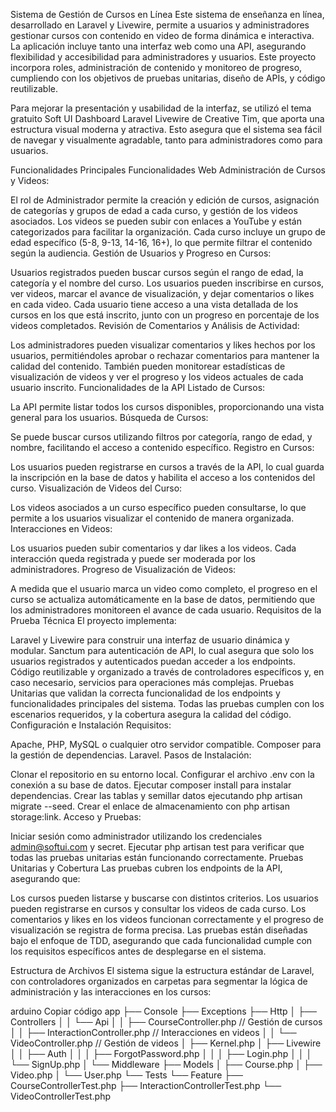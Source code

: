 Sistema de Gestión de Cursos en Línea
Este sistema de enseñanza en línea, desarrollado en Laravel y Livewire, permite a usuarios y administradores gestionar cursos con contenido en video de forma dinámica e interactiva. La aplicación incluye tanto una interfaz web como una API, asegurando flexibilidad y accesibilidad para administradores y usuarios. Este proyecto incorpora roles, administración de contenido y monitoreo de progreso, cumpliendo con los objetivos de pruebas unitarias, diseño de APIs, y código reutilizable.

Para mejorar la presentación y usabilidad de la interfaz, se utilizó el tema gratuito Soft UI Dashboard Laravel Livewire de Creative Tim, que aporta una estructura visual moderna y atractiva. Esto asegura que el sistema sea fácil de navegar y visualmente agradable, tanto para administradores como para usuarios.

Funcionalidades Principales
Funcionalidades Web
Administración de Cursos y Videos:

El rol de Administrador permite la creación y edición de cursos, asignación de categorías y grupos de edad a cada curso, y gestión de los videos asociados.
Los videos se pueden subir con enlaces a YouTube y están categorizados para facilitar la organización.
Cada curso incluye un grupo de edad específico (5-8, 9-13, 14-16, 16+), lo que permite filtrar el contenido según la audiencia.
Gestión de Usuarios y Progreso en Cursos:

Usuarios registrados pueden buscar cursos según el rango de edad, la categoría y el nombre del curso.
Los usuarios pueden inscribirse en cursos, ver videos, marcar el avance de visualización, y dejar comentarios o likes en cada video.
Cada usuario tiene acceso a una vista detallada de los cursos en los que está inscrito, junto con un progreso en porcentaje de los videos completados.
Revisión de Comentarios y Análisis de Actividad:

Los administradores pueden visualizar comentarios y likes hechos por los usuarios, permitiéndoles aprobar o rechazar comentarios para mantener la calidad del contenido.
También pueden monitorear estadísticas de visualización de videos y ver el progreso y los videos actuales de cada usuario inscrito.
Funcionalidades de la API
Listado de Cursos:

La API permite listar todos los cursos disponibles, proporcionando una vista general para los usuarios.
Búsqueda de Cursos:

Se puede buscar cursos utilizando filtros por categoría, rango de edad, y nombre, facilitando el acceso a contenido específico.
Registro en Cursos:

Los usuarios pueden registrarse en cursos a través de la API, lo cual guarda la inscripción en la base de datos y habilita el acceso a los contenidos del curso.
Visualización de Videos del Curso:

Los videos asociados a un curso específico pueden consultarse, lo que permite a los usuarios visualizar el contenido de manera organizada.
Interacciones en Videos:

Los usuarios pueden subir comentarios y dar likes a los videos. Cada interacción queda registrada y puede ser moderada por los administradores.
Progreso de Visualización de Videos:

A medida que el usuario marca un video como completo, el progreso en el curso se actualiza automáticamente en la base de datos, permitiendo que los administradores monitoreen el avance de cada usuario.
Requisitos de la Prueba Técnica
El proyecto implementa:

Laravel y Livewire para construir una interfaz de usuario dinámica y modular.
Sanctum para autenticación de API, lo cual asegura que solo los usuarios registrados y autenticados puedan acceder a los endpoints.
Código reutilizable y organizado a través de controladores específicos y, en caso necesario, servicios para operaciones más complejas.
Pruebas Unitarias que validan la correcta funcionalidad de los endpoints y funcionalidades principales del sistema. Todas las pruebas cumplen con los escenarios requeridos, y la cobertura asegura la calidad del código.
Configuración e Instalación
Requisitos:

Apache, PHP, MySQL o cualquier otro servidor compatible.
Composer para la gestión de dependencias.
Laravel.
Pasos de Instalación:

Clonar el repositorio en su entorno local.
Configurar el archivo .env con la conexión a su base de datos.
Ejecutar composer install para instalar dependencias.
Crear las tablas y semillar datos ejecutando php artisan migrate --seed.
Crear el enlace de almacenamiento con php artisan storage:link.
Acceso y Pruebas:

Iniciar sesión como administrador utilizando los credenciales admin@softui.com y secret.
Ejecutar php artisan test para verificar que todas las pruebas unitarias están funcionando correctamente.
Pruebas Unitarias y Cobertura
Las pruebas cubren los endpoints de la API, asegurando que:

Los cursos pueden listarse y buscarse con distintos criterios.
Los usuarios pueden registrarse en cursos y consultar los videos de cada curso.
Los comentarios y likes en los videos funcionan correctamente y el progreso de visualización se registra de forma precisa.
Las pruebas están diseñadas bajo el enfoque de TDD, asegurando que cada funcionalidad cumple con los requisitos específicos antes de desplegarse en el sistema.

Estructura de Archivos
El sistema sigue la estructura estándar de Laravel, con controladores organizados en carpetas para segmentar la lógica de administración y las interacciones en los cursos:

arduino
Copiar código
app
├── Console
├── Exceptions
├── Http
│   ├── Controllers
│   │   └── Api
│   │       ├── CourseController.php      // Gestión de cursos
│   │       ├── InteractionController.php // Interacciones en videos
│   │       └── VideoController.php       // Gestión de videos
│   ├── Kernel.php
│   ├── Livewire
│   │   ├── Auth
│   │   │   ├── ForgotPassword.php
│   │   │   ├── Login.php
│   │   │   └── SignUp.php
│   └── Middleware
├── Models
│   ├── Course.php
│   ├── Video.php
│   └── User.php
└── Tests
    └── Feature
        ├── CourseControllerTest.php
        ├── InteractionControllerTest.php
        └── VideoControllerTest.php
